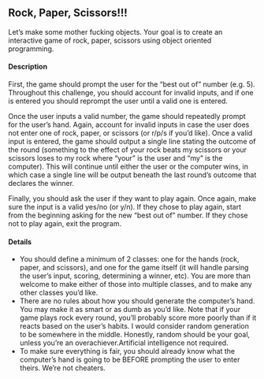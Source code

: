 ## Rock, Paper, Scissors!!!

Let’s make some mother fucking objects. Your goal is to create an interactive game of rock, paper, scissors using object oriented programming.

#### Description

First, the game should prompt the user for the “best out of” number (e.g. 5). Throughout this challenge, you should account for invalid inputs, and if one is entered you should reprompt the user until a valid one is entered.

Once the user inputs a valid number, the game should repeatedly prompt for the user’s hand. Again, account for invalid inputs in case the user does not enter one of rock, paper, or scissors (or r/p/s if you’d like). Once a valid input is entered, the game should output a single line stating the outcome of the round (something to the effect of your rock beats my scissors or your scissors loses to my rock where “your” is the user and “my” is the computer). This will continue until either the user or the computer wins, in which case a single line will be output beneath the last round’s outcome that declares the winner.

Finally, you should ask the user if they want to play again. Once again, make sure the input is a valid yes/no (or y/n). If they chose to play again, start from the beginning asking for the new “best out of” number. If they chose not to play again, exit the program.

#### Details

- You should define a minimum of 2 classes: one for the hands (rock, paper, and scissors), and one for the game itself (it will handle parsing the user’s input, scoring, determining a winner, etc). You are more than welcome to make either of those into multiple classes, and to make any other classes you’d like.
- There are no rules about how you should generate the computer’s hand. You may make it as smart or as dumb as you’d like. Note that if your game plays rock every round, you’ll probably score more poorly than if it reacts based on the user’s habits. I would consider random generation to be somewhere in the middle. Honestly, random should be your goal, unless you’re an overachiever.Artificial intelligence not required.
- To make sure everything is fair, you should already know what the computer’s hand is going to be BEFORE prompting the user to enter theirs. We’re not cheaters.
